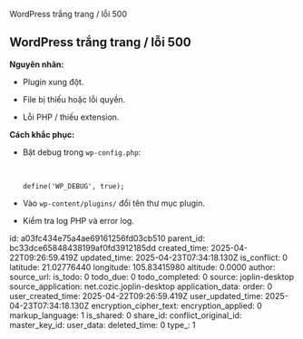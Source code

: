 WordPress trắng trang / lỗi 500

## **WordPress trắng trang / lỗi 500**

**Nguyên nhân:**

- Plugin xung đột.
    
- File bị thiếu hoặc lỗi quyền.
    
- Lỗi PHP / thiếu extension.
    

**Cách khắc phục:**

- Bật debug trong `wp-config.php`:
    
    &nbsp;
    
    `define('WP_DEBUG', true);`
    
- Vào `wp-content/plugins/` đổi tên thư mục plugin.
    
- Kiểm tra log PHP và error log.

id: a03fc434e75a4ae69161256fd03cb510
parent_id: bc33dce65848438199af0fd3912185dd
created_time: 2025-04-22T09:26:59.419Z
updated_time: 2025-04-23T07:34:18.130Z
is_conflict: 0
latitude: 21.02776440
longitude: 105.83415980
altitude: 0.0000
author: 
source_url: 
is_todo: 0
todo_due: 0
todo_completed: 0
source: joplin-desktop
source_application: net.cozic.joplin-desktop
application_data: 
order: 0
user_created_time: 2025-04-22T09:26:59.419Z
user_updated_time: 2025-04-23T07:34:18.130Z
encryption_cipher_text: 
encryption_applied: 0
markup_language: 1
is_shared: 0
share_id: 
conflict_original_id: 
master_key_id: 
user_data: 
deleted_time: 0
type_: 1